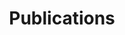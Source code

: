 ---
title: Publications
cms_exclude: true
layout: "publications"

# View.
view: citation

# Optional header image (relative to `static/media/` folder).
banner:
  caption: ''
  image: ''
---